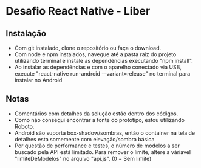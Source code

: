 # Desafio React Native - Liber

## Instalação
* Com git instalado, clone o repositório ou faça o download.
* Com node e npm instalados, navegue até a pasta raiz do projeto utilizando terminal e instale as dependências executando "npm install".
* Ao instalar as dependências e com o aparelho conectado via USB, execute "react-native run-android --variant=release" no terminal para instalar no Android

## Notas
* Comentários com detalhes da solução estão dentro dos códigos.
* Como não consegui encontrar a fonte do prototípo, estou utilizando Roboto.
* Android são suporta box-shadow/sombras, então o container na tela de detalhes esta somemente com elevação/sombra básica
* Por questão de performance e testes, o número de modelos a ser buscado pela API está limitado. Para remover o limite, altere a váriavel "limiteDeModelos" no arquivo "api.js". (0 = Sem limite)